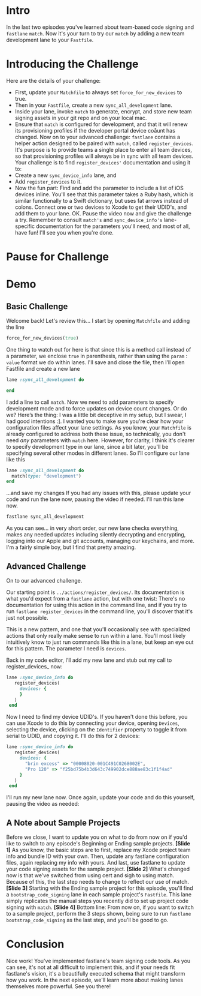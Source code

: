 # Intro
In the last two episodes you've learned about team-based code signing and `fastlane` `match`. Now it's your turn to try our `match` by adding a new team development lane to your `Fastfile`.
# Introducing the Challenge
Here are the details of your challenge:
- First, update  your `Matchfile` to always set `force_for_new_devices` to true.
- Then in your `Fastfile`, create a new `sync_all_development` lane.
- Inside your lane, invoke `match` to generate, encrypt, and store new team signing assets in your git repo and on your local mac. 
- Ensure that `match` is configured for development, and that it will renew its provisioning profiles if the developer portal device coåunt has changed.
Now on to your advanced challenge:
`fastlane` contains a helper action designed to be paired with `match`, called `register_devices`. It's purpose is to provide teams a single place to enter all team devices, so that provisioning profiles will always be in sync with all team devices.
Your challenge is to find `register_devices'` documentation and using it to:
- Create a new `sync_device_info` lane, and
- Add `register_devices` to it.
- Now the fun part: Find and add the parameter to include a list of iOS devices inline. You'll see that this parameter takes a Ruby hash, which is similar functionally to a Swift dictionary, but uses fat arrows instead of colons. Connect one or two devices to Xcode to get their UDID's, and add them to your lane.
OK. Pause the video now and give the challenge a try. Remember to consult `match's` and `sync_device_info's` lane-specific documentation for the parameters you'll need, and most of all, have fun! I'll see you when you're done.
# Pause for Challenge
# Demo
## Basic Challenge
Welcome back! Let's review this…
I start by opening `Matchfile` 
and adding the line 
```ruby
force_for_new_devices(true)
```
One thing to watch out for here is that since this is a method call instead of a parameter, we enclose `true` in parenthesis, rather than using the `param` : `value` format we do within lanes. 
I'll save and close the file, 
then I’ll open Fastfile 
and create a new lane
```ruby
lane :sync_all_development do

end
```

I add a line to call `match`. Now we need to add parameters to specify development mode and to force updates on device count changes. Or do we?
Here’s the thing: I was a little bit deceptive in my setup, but I swear, I had good intentions :]. I wanted you to make sure you're clear how your configuration files affect your lane settings. 
As you know, your `Matchfile` is already configured to address both these issue, so technically, you don't need *any* parameters with `match` here. However, for clarity, I think it's clearer to specify development type in our lane, since a bit later, you'll be specifying several other modes in different lanes.
So I’ll configure our lane like this
```ruby
lane :sync_all_development do
  match(type: "development")
end
```
…and save my changes
If you had any issues with this, please update your code and run the lane now, pausing the video if needed. 
I'll run this lane now.
```ruby
fastlane sync_all_development
```
As you can see… in very short order, our new lane checks everything, makes any needed updates including silently decrypting and encrypting, logging into our Apple and git accounts, managing our keychains, and more. 
I'm a fairly simple boy, but I find that pretty amazing.
## Advanced Challenge
On to our advanced challenge. 
<!-- Open ../actions/register_devices/ in browser -->
Our starting point is `../actions/register_devices/`. Its documentation is what you'd expect from a `fastlane` action, but with one twist: There's no documentation for using this action in the command line, and if you try to run `fastlane register_devices` in the command line, you'll discover that it's just not possible. 


This is a new pattern, and one that you'll occasionally see with specialized actions that only really make sense to run within a lane. You'll most likely intuitively know to just run commands like this in a lane, but keep an eye out for this pattern.
The parameter I need is `devices`.
<!-- Scroll and highlight in documentation -->
 Back in my code editor, I’ll add my new lane and stub out my call to register\_devices\_ now:
```ruby
lane :sync_device_info do
   register_devices(
     devices: {
     }
   )
 end
```
Now I need to find my device UDID's. If you haven't done this before, you can use Xcode to do this by connecting your device, opening `Devices`, selecting the device, clicking on the `Identifier` property to toggle it from serial to UDID, and copying it.
I'll do this for 2 devices:
```ruby
lane :sync_device_info do
   register_devices(
     devices: {
       "brin excess" => "00008020-001C491C0268002E",
       "Pro 120" => "f25bd75b4b3d643c749902dce888ae83c1f1f4ad"
     }
   )
 end
```


I'll run my new lane now. Once again, update your code and do this yourself, pausing the video as needed:
<!-- Show the results in Finder to back up that the 2 devices git added -->



<!-- EDITOR: The following section has no demo video -- just the slide content. -->
## A Note about Sample Projects
Before we close, I want to update you on what to do from now on if you'd like to switch to any episode's Beginning or Ending sample projects.
**[Slide 1]** 
As you know, the basic steps are to first, replace my Xcode project team info and bundle ID with your own. Then, update any fastlane configuration files, again replacing my info with yours. And last, use fastlane to update your code signing assets for the sample project.
**[Slide 2]** 
What's changed now is that we've switched from using cert and sigh to using match. Because of this, the last step needs to change to reflect our use of match. 
**[Slide 3]** 
Starting with the Ending sample project for this episode, you'll find a `bootstrap_code_signing`  lane in each sample project's `Fastfile`.  This lane simply replicates the manual steps you recently did to set up project code signing with `match`.
**[Slide 4]** 
Bottom line: From now on, if you want to switch to a sample project, perform the 3 steps shown, being sure to run  `fastlane bootstrap_code_signing` as the last step, and you'll be good to go.



# Conclusion
Nice work! You've implemented fastlane's team signing code tools. As you can see, it's not at all difficult to implement this, and if your needs fit fastlane's vision, it's a beautifully executed schema that might transform how you work. 
In the next episode, we'll learn more about making lanes themselves more powerful. See you there!